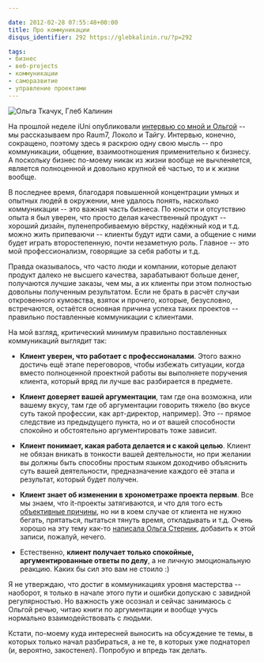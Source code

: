 ```yaml
---

date: 2012-02-28 07:55:48+00:00
title: Про коммуникации
disqus_identifier: 292 https://glebkalinin.ru/?p=292

tags:
- бизнес
- веб-projects
- коммуникации
- саморазвитие
- управление проектами
---
```


![Ольга Ткачук, Глеб Калинин](https://raum7linodewp.s3.amazonaws.com/wp-content/uploads/2012/02/8cd664d392578b7e35c29640e7a19f9c-500x333.jpg)

На прошлой неделе iUni опубликовали [интервью со мной и Ольгой](http://iuni.ru/articles/article/?articleId=1234) -- мы рассказываем про Raum7, Локоло и Тайгу. Интервью, конечно, сокращено, поэтому здесь я раскрою одну свою мысль -- про коммуникации, общение, взаимоотношения применительно к бизнесу. А поскольку бизнес по-моему никак из жизни вообще не вычленяется, является полноценной и довольно крупной её частью, то и к жизни вообще.

В последнее время, благодаря повышенной концентрации умных и опытных людей в окружении, мне удалось понять, насколько коммуникации -- это важная часть бизнеса. По юности и отсутствию опыта я был уверен, что просто делая качественный продукт -- хороший дизайн, пуленепробиваемую вёрстку, надёжный код и т.д. можно жить припеваючи -- клиенты будут идти сами, а общение с ними будет играть второстепенную, почти незаметную роль. Главное -- это мой профессионализм, говорящие за себя работы и т.д.

Правда оказывалось, что часто люди и компании, которые делают продукт далеко не высшего качества, зарабатывают больше денег, получаются лучшие заказы, чем мы, а их клиенты при этом полностью довольны полученным результатом. Если не брать в расчёт случаи откровенного кумовства, взяток и прочего, которые, безусловно, встречаются, остаётся основная причина успеха таких проектов -- правильно поставленные коммуникации с клиентами.

На мой взгляд, критический минимум правильно поставленных коммуникаций выглядит так:




	
  * **Клиент уверен, что работает с профессионалами**. Этого важно достичь ещё этапе переговоров, чтобы избежать ситуации, когда вместо полноценной проектной работы вы выполняете поручения клиента, который вряд ли лучше вас разбирается в предмете. 

	
  * **Клиент доверяет вашей аргументации**, там где она возможна, или вашему вкусу, там где об аргументации говорить тяжело (во вкусе суть такой профессии, как арт-директор, например). Это -- прямое следствие из предыдущего пункта, но и от вашей способности спокойно и обстоятельно аргументировать тоже зависит.

	
  * **Клиент понимает, какая работа делается и с какой целью**. Клиент не обязан вникать в тонкости вашей деятельности, но при желании вы должны быть способны простым языком доходчиво объяснить суть вашей деятельности, предназначение каждого её этапа и результат, который будет получен.

	
  * **Клиент знает об изменении в хронометраже проекта первым**. Все мы знаем, что it-проекты затягиваются, и что для того есть [объективные причины](http://www.quora.com/Engineering-Management/Why-are-software-development-task-estimations-regularly-off-by-a-factor-of-2-3/answer/Michael-Wolfe), но ни в коем случае от клиента не нужно бегать, прятаться, пытаться тянуть время, откладывать и т.д. Очень хорошо на эту тему как-то [написала Ольга Стерник](http://www.formspring.me/mama1ari/q/116713122), добавить к этой записи, пожалуй, нечего.

	
  * Естественно, **клиент получает только спокойные, аргументированные ответы по делу**, а не личную эмоциональную реакцию. Каких бы сил это вам не стоило :)



Я не утверждаю, что достиг в коммуникациях уровня мастерства -- наоборот, я только в начале этого пути и ошибки допускаю с завидной регулярностью. Но важность уже осознал и сейчас занимаюсь с Ольгой речью, читаю книги по аргументации и вообще учусь нормально взаимодействовать с людьми.

Кстати, по-моему куда интересней выносить на обсуждение те темы, в которых только начал разбираться, а не те, в которых уже поднаторел (и, вероятно, закостенел). Попробую и впредь так делать.
